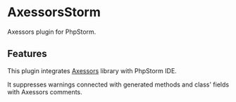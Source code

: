 # AxessorsStorm
Axessors plugin for PhpStorm.

## Features
This plugin integrates [Axessors](https://github.com/NoOne4rever/Axessors) library with PhpStorm IDE.

It suppresses warnings connected with generated methods and class' fields with Axessors comments. 